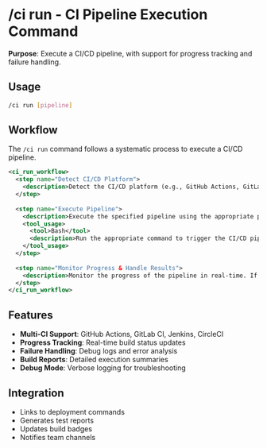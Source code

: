 # /ci run - CI Pipeline Execution Command

**Purpose**: Execute a CI/CD pipeline, with support for progress tracking and failure handling.

## Usage
```bash
/ci run [pipeline]
```

## Workflow

The `/ci run` command follows a systematic process to execute a CI/CD pipeline.

```xml
<ci_run_workflow>
  <step name="Detect CI/CD Platform">
    <description>Detect the CI/CD platform (e.g., GitHub Actions, GitLab CI) in use by searching for known configuration files.</description>
  </step>
  
  <step name="Execute Pipeline">
    <description>Execute the specified pipeline using the appropriate platform-specific commands.</description>
    <tool_usage>
      <tool>Bash</tool>
      <description>Run the appropriate command to trigger the CI/CD pipeline.</description>
    </tool_usage>
  </step>
  
  <step name="Monitor Progress & Handle Results">
    <description>Monitor the progress of the pipeline in real-time. If the pipeline fails, provide debug logs and error analysis. If it succeeds, generate a build report.</description>
  </step>
</ci_run_workflow>
```

## Features
- **Multi-CI Support**: GitHub Actions, GitLab CI, Jenkins, CircleCI
- **Progress Tracking**: Real-time build status updates  
- **Failure Handling**: Debug logs and error analysis
- **Build Reports**: Detailed execution summaries
- **Debug Mode**: Verbose logging for troubleshooting

## Integration
- Links to deployment commands
- Generates test reports
- Updates build badges
- Notifies team channels